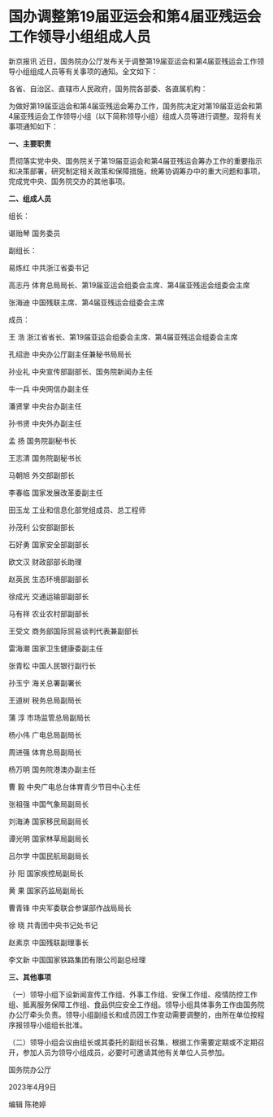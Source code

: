 # 国办调整第19届亚运会和第4届亚残运会工作领导小组组成人员

新京报讯 近日，国务院办公厅发布关于调整第19届亚运会和第4届亚残运会工作领导小组组成人员等有关事项的通知。全文如下：

各省、自治区、直辖市人民政府，国务院各部委、各直属机构：

为做好第19届亚运会和第4届亚残运会筹办工作，国务院决定对第19届亚运会和第4届亚残运会工作领导小组（以下简称领导小组）组成人员等进行调整。现将有关事项通知如下：

**一、主要职责**

贯彻落实党中央、国务院关于第19届亚运会和第4届亚残运会筹办工作的重要指示和决策部署，研究制定相关政策和保障措施，统筹协调筹办中的重大问题和事项，完成党中央、国务院交办的其他事项。

**二、组成人员**

组长：

谌贻琴 国务委员

副组长：

易炼红 中共浙江省委书记

高志丹 体育总局局长、第19届亚运会组委会主席、第4届亚残运会组委会主席

张海迪 中国残联主席、第4届亚残运会组委会主席

成员：

王 浩 浙江省省长、第19届亚运会组委会主席、第4届亚残运会组委会主席

孔绍逊 中央办公厅副主任兼秘书局局长

孙业礼 中央宣传部副部长、国务院新闻办主任

牛一兵 中央网信办副主任

潘贤掌 中央台办副主任

孙书贤 中央外办副主任

孟 扬 国务院副秘书长

王志清 国务院副秘书长

马朝旭 外交部副部长

李春临 国家发展改革委副主任

田玉龙 工业和信息化部党组成员、总工程师

孙茂利 公安部副部长

石好勇 国家安全部副部长

欧文汉 财政部部长助理

赵英民 生态环境部副部长

徐成光 交通运输部副部长

马有祥 农业农村部副部长

王受文 商务部国际贸易谈判代表兼副部长

雷海潮 国家卫生健康委副主任

张青松 中国人民银行副行长

孙玉宁 海关总署副署长

王道树 税务总局副局长

蒲 淳 市场监管总局副局长

杨小伟 广电总局副局长

周进强 体育总局副局长

杨万明 国务院港澳办副主任

曹 毅 中央广电总台体育青少节目中心主任

张祖强 中国气象局副局长

刘海涛 国家移民局副局长

谭光明 国家林草局副局长

吕尔学 中国民航局副局长

孙 阳 国家疾控局副局长

黄 果 国家药监局副局长

曹青锋 中央军委联合参谋部作战局局长

徐 晓 共青团中央书记处书记

赵素京 中国残联副理事长

李文新 中国国家铁路集团有限公司副总经理

**三、其他事项**

（一）领导小组下设新闻宣传工作组、外事工作组、安保工作组、疫情防控工作组、抵离服务保障工作组、食品供应安全工作组。领导小组具体事务工作由国务院办公厅牵头负责。领导小组副组长和成员因工作变动需要调整的，由所在单位按程序报领导小组组长批准。

（二）领导小组会议由组长或其委托的副组长召集，根据工作需要定期或不定期召开，参加人员为领导小组成员，必要时可邀请其他有关单位人员参加。

国务院办公厅

2023年4月9日

编辑 陈艳婷


